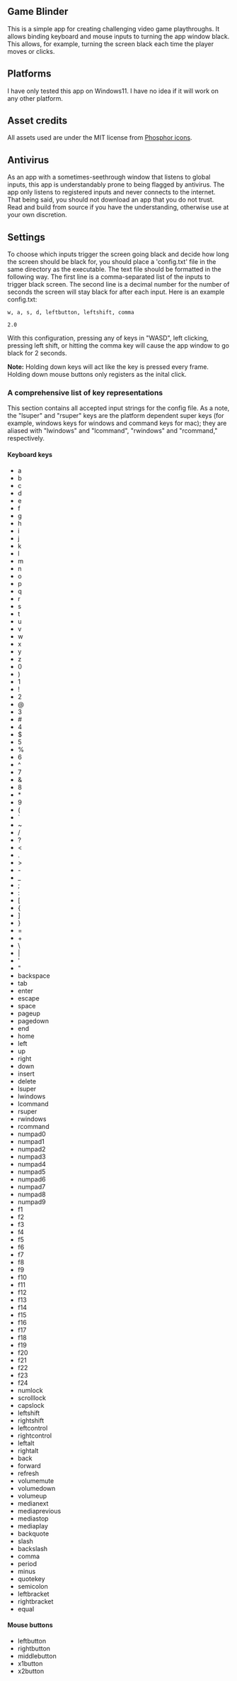 ## Game Blinder
This is a simple app for creating challenging video game playthroughs.
It allows binding keyboard and mouse inputs to turning the app window black.
This allows, for example, turning the screen black each time the player moves or clicks.

## Platforms
I have only tested this app on Windows11. I have no idea if it will work on any other
platform.

## Asset credits
All assets used are under the MIT license from [Phosphor icons](https://github.com/phosphor-icons/core).

## Antivirus
As an app with a sometimes-seethrough window that listens to global inputs, this app is
understandably prone to being flagged by antivirus. The app only listens to registered
inputs and never connects to the internet. That being said, you should not download an
app that you do not trust. Read and build from source if you have the understanding, 
otherwise use at your own discretion.

## Settings
To choose which inputs trigger the screen going black and decide how long the screen should
be black for, you should place a 'config.txt' file in the same directory as the executable.
The text file should be formatted in the following way. The first line is a comma-separated
list of the inputs to trigger black screen. The second line is a decimal number for the
number of seconds the screen will stay black for after each input. Here is an example config.txt:

`w, a, s, d, leftbutton, leftshift, comma`

`2.0`

With this configuration, pressing any of keys in "WASD", left clicking, pressing left shift,
or hitting the comma key will cause the app window to go black for 2 seconds.

**Note:** Holding down keys will act like the key is pressed every frame. Holding down mouse
buttons only registers as the inital click.

### A comprehensive list of key representations
This section contains all accepted input strings for the config file. As a note, the "lsuper"
and "rsuper" keys are the platform dependent super keys (for example, windows keys for windows
and command keys for mac); they are aliased with "lwindows" and "lcommand", "rwindows" and "rcommand,"
respectively.

#### Keyboard keys
- a
- b 
- c 
- d 
- e 
- f
- g 
- h 
- i 
- j 
- k 
- l 
- m 
- n 
- o 
- p 
- q 
- r 
- s 
- t 
- u 
- v 
- w 
- x 
- y 
- z 
- 0 
- ) 
- 1 
- ! 
- 2 
- @ 
- 3 
- \# 
- 4 
- $ 
- 5 
- % 
- 6 
- ^ 
- 7 
- & 
- 8 
- \* 
- 9 
- ( 
- ` 
- ~ 
- / 
- ? 
- < 
- . 
- \> 
- \- 
- _ 
- ; 
- : 
- [ 
- { 
- ] 
- } 
- = 
- \+ 
- \ 
- | 
- ' 
- "
- backspace
- tab
- enter
- escape
- space
- pageup
- pagedown
- end
- home
- left
- up
- right
- down
- insert
- delete
- lsuper
- lwindows
- lcommand
- rsuper
- rwindows
- rcommand
- numpad0
- numpad1
- numpad2
- numpad3
- numpad4
- numpad5
- numpad6
- numpad7
- numpad8
- numpad9
- f1
- f2
- f3
- f4
- f5
- f6
- f7
- f8
- f9
- f10
- f11
- f12
- f13
- f14
- f15
- f16
- f17
- f18
- f19
- f20
- f21
- f22
- f23
- f24
- numlock
- scrolllock
- capslock
- leftshift
- rightshift
- leftcontrol
- rightcontrol
- leftalt
- rightalt
- back
- forward
- refresh
- volumemute
- volumedown
- volumeup
- medianext
- mediaprevious
- mediastop
- mediaplay
- backquote
- slash
- backslash
- comma
- period
- minus
- quotekey
- semicolon
- leftbracket
- rightbracket
- equal

#### Mouse buttons
- leftbutton
- rightbutton
- middlebutton
- x1button
- x2button
